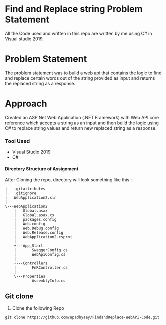 # Find and Replace string Problem Statement

All the Code used and written in this repo are written by me using C# in Visual studio 2019.

# Problem Statement
The problem statement was to build a web api that contains the logic to find and replace certain words out of the string provided as input and returns the replaced string as a response.


# Approach
 Created an ASP.Net Web Application (.NET Framework) with Web API core reference which accepts a string as an input and then build the logic using C# to replace string values and return new replaced string as a response.

### Tool Used

* Visual Studio 2019
* C#


#### Directory Structure of Assignment

After Cloning the repo, directory will look something like this :-

```
|   .gitattributes
|   .gitignore
|   WebApplication2.sln
|
\---WebApplication2
    |   Global.asax
    |   Global.asax.cs
    |   packages.config
    |   Web.config
    |   Web.Debug.config
    |   Web.Release.config
    |   WebApplication2.csproj
    |
    +---App_Start
    |       SwaggerConfig.cs
    |       WebApiConfig.cs
    |
    +---Controllers
    |       FnRController.cs
    |
    \---Properties
            AssemblyInfo.cs
```
## Git clone


1. Clone the following Repo

```
git clone https://github.com/upadhyaay/FindandReplace-WebAPI-Code.git
```
